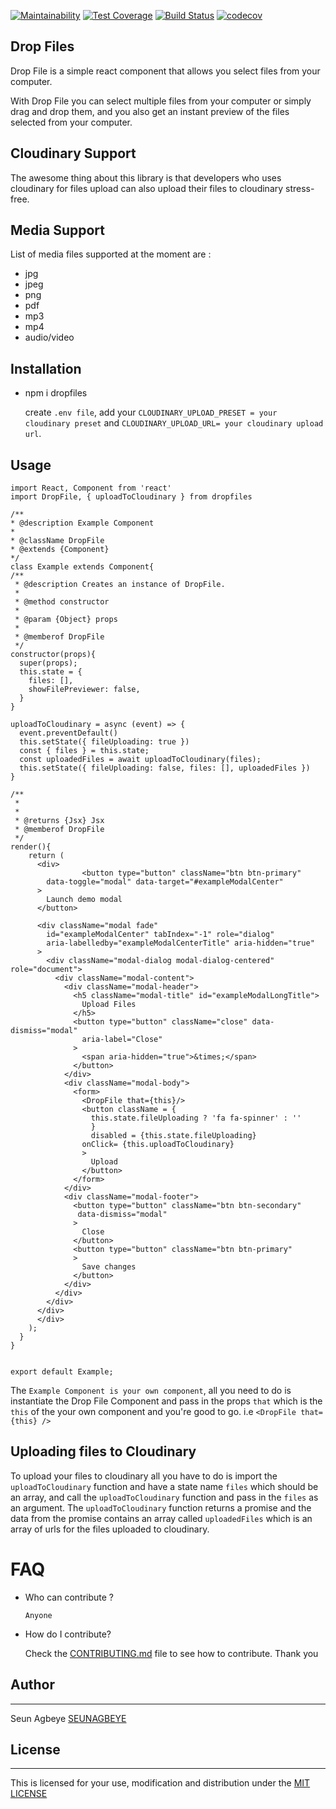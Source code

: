 [![Maintainability](https://api.codeclimate.com/v1/badges/f476de1c543cb436c232/maintainability)](https://codeclimate.com/github/SEUNAGBEYE/Drop-Files/maintainability)
[![Test Coverage](https://api.codeclimate.com/v1/badges/f476de1c543cb436c232/test_coverage)](https://codeclimate.com/github/SEUNAGBEYE/Drop-Files/test_coverage)
[![Build Status](https://travis-ci.org/SEUNAGBEYE/Drop-Files.svg?branch=master)](https://travis-ci.org/SEUNAGBEYE/Drop-Files)
[![codecov](https://codecov.io/gh/SEUNAGBEYE/Drop-Files/branch/develop/graph/badge.svg)](https://codecov.io/gh/SEUNAGBEYE/Drop-Files)
## Drop Files

Drop File is a simple react component that allows you select files from your computer.

With Drop File you can select multiple files from your computer or simply drag and drop them, and you also get an instant preview of the files selected from your computer.

## Cloudinary Support

The awesome thing about this library is that developers who uses cloudinary for files upload can also upload their files to cloudinary stress-free. 

## Media Support
List of media files supported at the moment are :

* jpg
* jpeg
* png
* pdf
* mp3
* mp4
* audio/video


 ## Installation

- npm i dropfiles

  create ```.env file```,  add your ```CLOUDINARY_UPLOAD_PRESET = your cloudinary preset``` and ```CLOUDINARY_UPLOAD_URL= your cloudinary upload url```.
 

 


## Usage
  ```
  import React, Component from 'react'
  import DropFile, { uploadToCloudinary } from dropfiles

  /**
 * @description Example Component
 * 
 * @className DropFile
 * @extends {Component}
 */
class Example extends Component{
  /**
   * @description Creates an instance of DropFile.
   *
   * @method constructor
   * 
   * @param {Object} props
   *
   * @memberof DropFile
   */
  constructor(props){
    super(props);
    this.state = {
      files: [],
      showFilePreviewer: false,
    }
  }

  uploadToCloudinary = async (event) => {
    event.preventDefault()
    this.setState({ fileUploading: true })
    const { files } = this.state;
    const uploadedFiles = await uploadToCloudinary(files);
    this.setState({ fileUploading: false, files: [], uploadedFiles })
  }

  /**
   * 
   * 
   * @returns {Jsx} Jsx
   * @memberof DropFile
   */
  render(){
      return (
        <div>
                  <button type="button" className="btn btn-primary" 
          data-toggle="modal" data-target="#exampleModalCenter"
        >
          Launch demo modal
        </button>

        <div className="modal fade"
          id="exampleModalCenter" tabIndex="-1" role="dialog" 
          aria-labelledby="exampleModalCenterTitle" aria-hidden="true"
        >
          <div className="modal-dialog modal-dialog-centered" role="document">
            <div className="modal-content">
              <div className="modal-header">
                <h5 className="modal-title" id="exampleModalLongTitle">
                  Upload Files
                </h5>
                <button type="button" className="close" data-dismiss="modal" 
                  aria-label="Close"
                >
                  <span aria-hidden="true">&times;</span>
                </button>
              </div>
              <div className="modal-body">
                <form>
                  <DropFile that={this}/>
                  <button className = {
                    this.state.fileUploading ? 'fa fa-spinner' : '' 
                    }
                    disabled = {this.state.fileUploading}
                  onClick= {this.uploadToCloudinary}
                  >
                    Upload
                  </button>
                </form>
              </div>
              <div className="modal-footer">
                <button type="button" className="btn btn-secondary"
                 data-dismiss="modal"
                >
                  Close
                </button>
                <button type="button" className="btn btn-primary"
                >
                  Save changes
                </button>
              </div>
            </div>
          </div>
        </div>
        </div>
      );
    }
}


export default Example;

  ```  

The ```Example Component is your own component```, all you need to do is instantiate the Drop File Component and pass in the props ```that``` which is the ```this``` of the your own component and you're good to go. i.e  ```<DropFile that={this} />```

## Uploading files to Cloudinary
To upload your files to cloudinary all you have to do is import the ```uploadToCloudinary``` function and have a state name ```files``` which should be an array, and call the ```uploadToCloudinary``` function and pass in the ```files``` as an argument. The ```uploadToCloudinary``` function returns a promise and the data from the promise contains an array called ```uploadedFiles``` which is an array of urls for the files uploaded to cloudinary.
# FAQ

* Who can contribute ?

  `Anyone`

* How do I contribute?

  Check the [CONTRIBUTING.md](https://github.com/SEUNAGBEYE/Drop-Files/blob/master/CONTRIBUTING.md) file to see how to contribute. Thank you


## Author 
____

Seun Agbeye [SEUNAGBEYE](https://github.com/SEUNAGBEYE/)

## License 
____

This is licensed for your use, modification and distribution under the [MIT LICENSE](https://github.com/SEUNAGBEYE/Drop-Files/blob/master/LICENSE)
